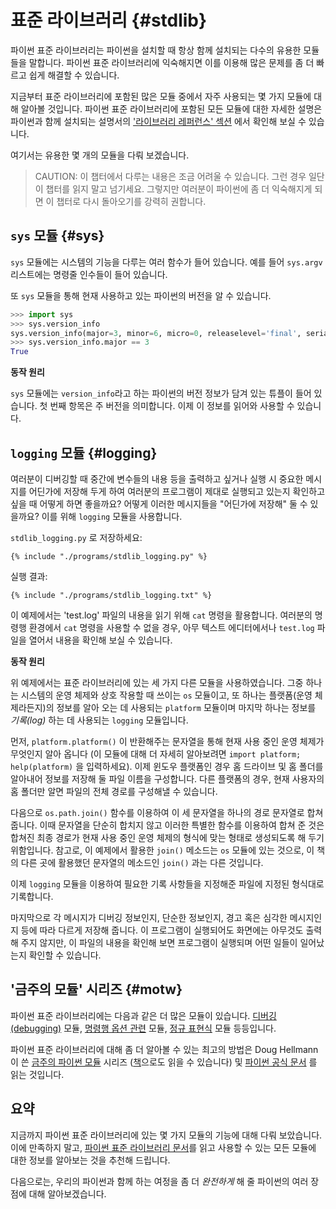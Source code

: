 # 표준 라이브러리 {#stdlib}

파이썬 표준 라이브러리는 파이썬을 설치할 때 항상 함께 설치되는 다수의 유용한 모듈들을 말합니다. 파이썬 표준 라이브러리에 익숙해지면 이를 이용해 많은 문제를 좀 더 빠르고 쉽게 해결할 수 있습니다.

지금부터 표준 라이브러리에 포함된 많은 모듈 중에서 자주 사용되는 몇 가지 모듈에 대해 알아볼 것입니다. 파이썬 표준 라이브러리에 포함된 모든 모듈에 대한 자세한 설명은 파이썬과 함께 설치되는 설명서의 ['라이브러리 레퍼런스' 섹션](http://docs.python.org/3/library/) 에서 확인해 보실 수 있습니다.

여기서는 유용한 몇 개의 모듈을 다뤄 보겠습니다.

> CAUTION: 이 챕터에서 다루는 내용은 조금 어려울 수 있습니다. 그런 경우 일단 이 챕터를 읽지 말고 넘기세요. 그렇지만 여러분이 파이썬에 좀 더 익숙해지게 되면 이 챕터로 다시 돌아오기를 강력히 권합니다.

## `sys` 모듈 {#sys}

`sys` 모듈에는 시스템의 기능을 다루는 여러 함수가 들어 있습니다. 예를 들어 `sys.argv` 리스트에는 명령줄 인수들이 들어 있습니다.

또 `sys` 모듈을 통해 현재 사용하고 있는 파이썬의 버전을 알 수 있습니다.

<!-- The output should match pythonVersion variable in book.json -->
```python
>>> import sys
>>> sys.version_info
sys.version_info(major=3, minor=6, micro=0, releaselevel='final', serial=0)
>>> sys.version_info.major == 3
True
```

**동작 원리**

`sys` 모듈에는 `version_info`라고 하는 파이썬의 버전 정보가 담겨 있는 튜플이 들어 있습니다. 첫 번째 항목은 주 버전을 의미합니다. 이제 이 정보를 읽어와 사용할 수 있습니다.

## `logging` 모듈 {#logging}

여러분이 디버깅할 때 중간에 변수들의 내용 등을 출력하고 싶거나 실행 시 중요한 메시지를 어딘가에 저장해 두게 하여 여러분의 프로그램이 제대로 실행되고 있는지 확인하고 싶을 때 어떻게 하면 좋을까요? 어떻게 이러한 메시지들을 "어딘가에 저장해" 둘 수 있을까요? 이를 위해 `logging` 모듈을 사용합니다.

`stdlib_logging.py` 로 저장하세요:

<pre><code class="lang-python">{% include "./programs/stdlib_logging.py" %}</code></pre>

실행 결과:

<pre><code>{% include "./programs/stdlib_logging.txt" %}</code></pre>

이 예제에서는 'test.log' 파일의 내용을 읽기 위해 `cat` 명령을 활용합니다. 여러분의 명령행 환경에서 `cat` 명령을 사용할 수 없을 경우, 아무 텍스트 에디터에서나 `test.log` 파일을 열어서 내용을 확인해 보실 수 있습니다.

**동작 원리**

위 예제에서는 표준 라이브러리에 있는 세 가지 다른 모듈을 사용하였습니다. 그중 하나는 시스템의 운영 체제와 상호 작용할 때 쓰이는 `os` 모듈이고, 또 하나는 플랫폼(운영 체제라든지)의 정보를 알아 오는 데 사용되는 `platform` 모듈이며 마지막 하나는 정보를 *기록(log)* 하는 데 사용되는 `logging` 모듈입니다.

먼저, `platform.platform()` 이 반환해주는 문자열을 통해 현재 사용 중인 운영 체제가 무엇인지 알아 옵니다 (이 모듈에 대해 더 자세히 알아보려면 `import platform; help(platform)` 을 입력하세요). 이제 윈도우 플랫폼인 경우 홈 드라이브 및 홈 폴더를 알아내어 정보를 저장해 둘 파일 이름을 구성합니다. 다른 플랫폼의 경우, 현재 사용자의 홈 폴더만 알면 파일의 전체 경로를 구성해낼 수 있습니다.

다음으로 `os.path.join()` 함수를 이용하여 이 세 문자열을 하나의 경로 문자열로 합쳐 줍니다. 이때 문자열을 단순히 합치지 않고 이러한 특별한 함수를 이용하여 합쳐 준 것은 합쳐진 최종 경로가 현재 사용 중인 운영 체제의 형식에 맞는 형태로 생성되도록 해 두기 위함입니다. 참고로, 이 예제에서 활용한 `join()` 메소드는 `os` 모듈에 있는 것으로, 이 책의 다른 곳에 활용했던 문자열의 메소드인 `join()` 과는 다른 것입니다.

이제 `logging` 모듈을 이용하여 필요한 기록 사항들을 지정해준 파일에 지정된 형식대로 기록합니다.

마지막으로 각 메시지가 디버깅 정보인지, 단순한 정보인지, 경고 혹은 심각한 메시지인지 등에 따라 다르게 저장해 줍니다. 이 프로그램이 실행되어도 화면에는 아무것도 출력해 주지 않지만, 이 파일의 내용을 확인해 보면 프로그램이 실행되며 어떤 일들이 일어났는지 확인할 수 있습니다.

## '금주의 모듈' 시리즈 {#motw}

파이썬 표준 라이브러리에는 다음과 같은 더 많은 모듈이 있습니다. [디버깅(debugging)](http://docs.python.org/3/library/pdb.html) 모듈,
[명령행 옵션 관련](http://docs.python.org/3/library/argparse.html) 모듈, [정규 표현식](http://docs.python.org/3/library/re.html) 모듈 등등입니다.

파이썬 표준 라이브러리에 대해 좀 더 알아볼 수 있는 최고의 방법은 Doug Hellmann이 쓴 [금주의 파이썬 모듈](http://pymotw.com/2/contents.html) 시리즈 ([책](http://amzn.com/0321767349)으로도 읽을 수 있습니다) 및 [파이썬 공식 문서](http://docs.python.org/3/) 를 읽는 것입니다.

## 요약

지금까지 파이썬 표준 라이브러리에 있는 몇 가지 모듈의 기능에 대해 다뤄 보았습니다. 이에 만족하지 말고, [파이썬 표준 라이브러리 문서](http://docs.python.org/3/library/)를 읽고 사용할 수 있는 모든 모듈에 대한 정보를 알아보는 것을 추천해 드립니다.

다음으로는, 우리의 파이썬과 함께 하는 여정을 좀 더 _완전하게_ 해 줄 파이썬의 여러 장점에 대해 알아보겠습니다.
